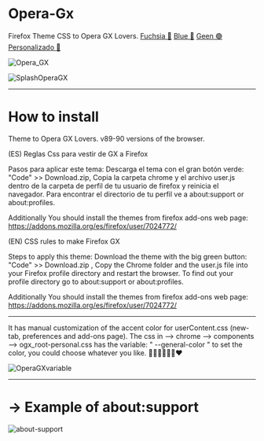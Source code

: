 # Opera-Gx
Firefox Theme CSS to Opera GX Lovers. <a href= "https://addons.mozilla.org/es/firefox/addon/beautiful-opera-gx-fucsia/">Fuchsia 🔴</a> <a href= "https://addons.mozilla.org/es/firefox/addon/beautiful-opera-gx-blue/">Blue 🔵</a> <a href= "https://addons.mozilla.org/es/firefox/addon/beautiful-green-dark/">Geen 🟢</a> <a href= "https://addons.mozilla.org/es/firefox/addon/hexadorsip_operagx-2020/?utm_content=addons-manager-reviews-link&utm_medium=firefox-browser&utm_source=firefox-browser">Personalizado 🌈</a>

![Opera_GX](https://user-images.githubusercontent.com/22057609/147392240-aad0b30b-baf0-4cb3-a140-6ffcddaf09a2.png)

![SplashOperaGX](https://user-images.githubusercontent.com/22057609/147392243-069c4bd3-e68f-4149-973e-a512c01e4e5a.png)
_____________________________________________________________________________________________________________________________________________________
# How to install
Theme to Opera GX Lovers. v89-90 versions of the browser.

(ES) Reglas Css para vestir de GX a Firefox

Pasos para aplicar este tema: Descarga el tema con el gran botón verde: "Code" >> Download.zip, Copia la carpeta chrome y el archivo user.js dentro de la carpeta de perfil de tu usuario de firefox y reinicia el navegador. Para encontrar el directorio de tu perfil ve a about:support or about:profiles.

Additionally You should install the themes from firefox add-ons web page: https://addons.mozilla.org/es/firefox/user/7024772/

(EN) CSS rules to make Firefox GX

Steps to apply this theme: Download the theme with the big green button: "Code" >> Download.zip , Copy the Chrome folder and the user.js file into your Firefox profile directory and restart the browser. To find out your profile directory go to about:support or about:profiles.

Additionally You should install the themes from firefox add-ons web page: https://addons.mozilla.org/es/firefox/user/7024772/

_____________________________________________________________________________________________________________________________________________________

It has manual customization of the accent color for userContent.css (new-tab, preferences and add-ons page). The css in --> chrome --> components --> ogx_root-personal.css has the variable: " --general-color " to set the color, you could choose whatever you like. 💙💚💜🤎💛🧡❤

![OperaGXvariable](https://user-images.githubusercontent.com/22057609/146468198-1df0a627-0241-477f-bfe0-9b48cd7977e4.png)

______________________________________________________________________________________________________________________________________________________
   
# -> Example of about:support
![about-support](https://user-images.githubusercontent.com/22057609/120349392-b372f980-c2c3-11eb-904d-b088168fd849.png)
